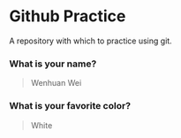 # Github Practice

A repository with which to practice using git.

### What is your name?

> Wenhuan Wei


### What is your favorite color?

> White
